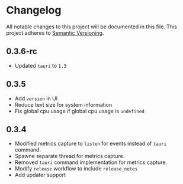 # Changelog

All notable changes to this project will be documented in this file. This project adheres to [Semantic Versioning](https://semver.org/).

## 0.3.6-rc

- Updated `tauri` to `1.3`

## 0.3.5

- Add `version` in UI
- Reduce text size for system information
- Fix global cpu usage if global cpu usage is `undefined`

## 0.3.4

- Modified metrics capture to `listen` for events instead of `tauri` command.
- Spawne separate thread for metrics capture.
- Removed `tauri` command implementation for metrics capture.
- Modify `release` workflow to include `release_notes`
- Add updater support
